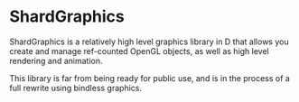 # ShardGraphics
ShardGraphics is a relatively high level graphics library in D that allows you create and manage ref-counted OpenGL objects, as well as high level rendering and animation.

This library is far from being ready for public use, and is in the process of a full rewrite using bindless graphics.

